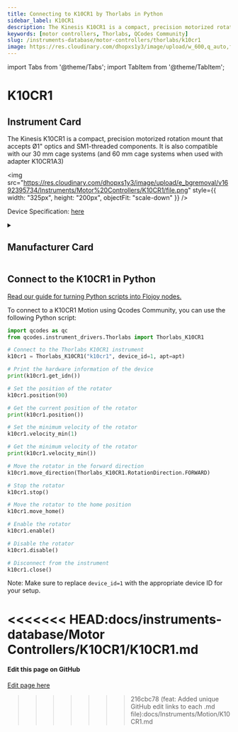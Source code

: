 ```yaml
---
title: Connecting to K10CR1 by Thorlabs in Python
sidebar_label: K10CR1
description: The Kinesis K10CR1 is a compact, precision motorized rotation mount that acceptsØ1" optics and SM1-threaded components. It is also compatible with our 30 mm cagesystems (and 60 mm cage systems when used with adapter K10CR1A3)
keywords: [motor controllers, Thorlabs, QCodes Community]
slug: /instruments-database/motor-controllers/thorlabs/k10cr1
image: https://res.cloudinary.com/dhopxs1y3/image/upload/w_600,q_auto,f_auto/e_bgremoval/v1692395734/Instruments/Motor%20Controllers/K10CR1/file.jpg
---
```


import Tabs from '@theme/Tabs';
import TabItem from '@theme/TabItem';

# K10CR1

## Instrument Card

<div className="flex">

<div>

The Kinesis K10CR1 is a compact, precision motorized rotation mount that accepts
Ø1" optics and SM1-threaded components. It is also compatible with our 30 mm cage
systems (and 60 mm cage systems when used with adapter K10CR1A3)

</div>

<img src="https://res.cloudinary.com/dhopxs1y3/image/upload/e_bgremoval/v1692395734/Instruments/Motor%20Controllers/K10CR1/file.png" style={{ width: "325px", height: "200px", objectFit: "scale-down" }} />

</div>

<div className="flex text-center">

<p>Device Specification: <a target="\_blank" href="https://www.thorlabs.com/_sd.cfm?fileName=ETN015302-D02.pdf&partNumber=K10CR1/M">here</a></p>

</div>

<details style={{ marginTop: "15px"}}>
<summary><h2>Manufacturer Card</h2></summary>

<img src="https://res.cloudinary.com/dhopxs1y3/image/upload/v1692126009/Instruments/Vendor%20Logos/Thorlabs.png" style={{ width: "100%", height: "170px",objectFit: "scale-down" }} />

Thorlabs, Inc. is an American privately held optical equipment company headquartered in Newton, New Jersey. The company was founded in 1989 by Alex Cable, who serves as its current president and CEO. As of 2018, Thorlabs has annual sales of approximately $500 million.

<ul>
  <li>Headquarters: USA</li>
  <li>Yearly Revenue (millions, USD): 550.0</li>
  <li>Vendor Website: <a href="https://www.thorlabs.com/">here</a></li>
</ul>
</details>

## Connect to the K10CR1 in Python

[Read our guide for turning Python scripts into Flojoy nodes.](https://docs.flojoy.ai/custom-nodes/creating-custom-node/)
<Tabs>
<TabItem value="QCodes Community" label="QCodes Community">

To connect to a K10CR1 Motion using Qcodes Community, you can use the following Python script:

```python
import qcodes as qc
from qcodes.instrument_drivers.Thorlabs import Thorlabs_K10CR1

# Connect to the Thorlabs K10CR1 instrument
k10cr1 = Thorlabs_K10CR1("k10cr1", device_id=1, apt=apt)

# Print the hardware information of the device
print(k10cr1.get_idn())

# Set the position of the rotator
k10cr1.position(90)

# Get the current position of the rotator
print(k10cr1.position())

# Set the minimum velocity of the rotator
k10cr1.velocity_min(1)

# Get the minimum velocity of the rotator
print(k10cr1.velocity_min())

# Move the rotator in the forward direction
k10cr1.move_direction(Thorlabs_K10CR1.RotationDirection.FORWARD)

# Stop the rotator
k10cr1.stop()

# Move the rotator to the home position
k10cr1.move_home()

# Enable the rotator
k10cr1.enable()

# Disable the rotator
k10cr1.disable()

# Disconnect from the instrument
k10cr1.close()
```

Note: Make sure to replace `device_id=1` with the appropriate device ID for your setup.

<<<<<<< HEAD:docs/instruments-database/Motor Controllers/K10CR1/K10CR1.md
</TabItem>
</Tabs>
=======
<SectionBreak />

[//]: # (Edit page on GitHub)

#### Edit this page on GitHub

[Edit page here](https://github.com/flojoy-ai/docs/blob/main/docs/instruments-database/Motor%20Controllers/K10CR1/K10CR1.md)
>>>>>>> 216cbc78 (feat: Added unique GitHub edit links to each .md file):docs/Instruments/Motion/K10CR1.md
